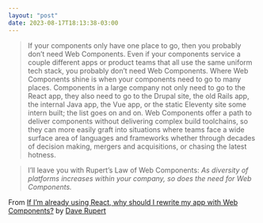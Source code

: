 ```yaml
---
layout: "post"
date: 2023-08-17T18:13:38-03:00
---
```


> If your components only have one place to go, then you probably don’t need Web Components. Even if your components service a couple different apps or product teams that all use the same uniform tech stack, you probably don’t need Web Components. Where Web Components shine is when your components need to go to many places. Components in a large company not only need to go to the React app, they also need to go to the Drupal site, the old Rails app, the internal Java app, the Vue app, or the static Eleventy site some intern built; the list goes on and on. Web Components offer a path to deliver components without delivering complex build toolchains, so they can more easily graft into situations where teams face a wide surface area of languages and frameworks whether through decades of decision making, mergers and acquisitions, or chasing the latest hotness.

> I’ll leave you with Rupert’s Law of Web Components: *As diversity of platforms increases within your company, so does the need for Web Components.*

From [If I’m already using React, why should I rewrite my app with Web Components?](https://daverupert.com/2023/08/why-rewrite-with-web-components/) by [Dave Rupert](https://daverupert.com/)
